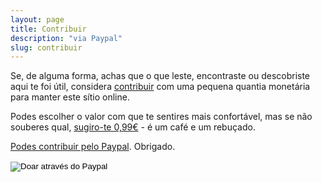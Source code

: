 ```yaml
---
layout: page
title: Contribuir
description: "via Paypal"
slug: contribuir
---
```


Se, de alguma forma, achas que o que leste, encontraste ou descobriste aqui te foi útil, considera [contribuir](https://www.paypal.me/pcfmoniz/0.99eur) com uma pequena quantia monetária para manter este sítio online.

Podes escolher o valor com que te sentires mais confortável, mas se não souberes qual, [sugiro-te 0,99€](https://www.paypal.me/pcfmoniz/0.99eur) - é um café e um rebuçado.

[Podes contribuir pelo Paypal](https://www.paypal.me/pcfmoniz/0.99eur). Obrigado.

<form action="https://www.paypal.com/donate" method="post" target="_top">
<input type="hidden" name="hosted_button_id" value="A7E6MP9F4XH2S" />
<input type="image" src="https://www.paypalobjects.com/pt_PT/PT/i/btn/btn_donate_LG.gif" border="0" name="submit" title="PayPal - A forma mais segura e fácil de doar online!" alt="Doar através do Paypal" />
<img alt="" border="0" src="https://www.paypal.com/pt_PT/i/scr/pixel.gif" width="1" height="1" />
</form>
